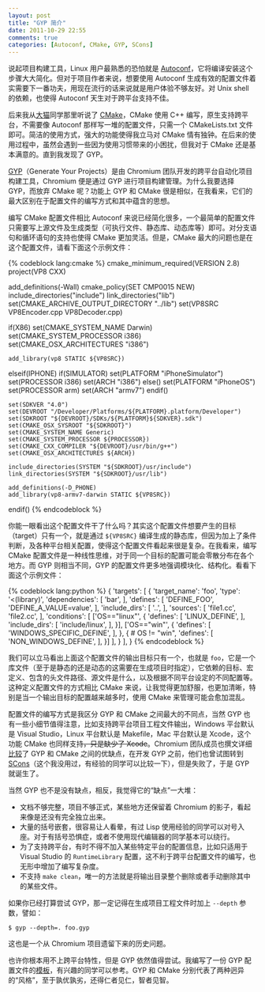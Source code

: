```yaml
---
layout: post
title: "GYP 简介"
date: 2011-10-29 22:55
comments: true
categories: [Autoconf, CMake, GYP, SCons]
---
```


说起项目构建工具，Linux 用户最熟悉的恐怕就是 [Autoconf](http://www.gnu.org/s/autoconf/)，它将编译安装这个步骤大大简化。但对于项目作者来说，想要使用 Autoconf 生成有效的配置文件着实需要下一番功夫，用现在流行的话来说就是用户体验不够友好。对 Unix shell 的依赖，也使得 Autoconf 天生对于跨平台支持不佳。

后来我从[大猫](https://twitter.com/zhzhxtrrk)同学那里听说了 [CMake](http://www.cmake.org/)，CMake 使用 C++ 编写，原生支持跨平台，不需要像 Autoconf 那样写一堆的配置文件，只需一个 CMakeLists.txt 文件即可。简洁的使用方式，强大的功能使得我立马对 CMake 情有独钟。在后来的使用过程中，虽然会遇到一些因为使用习惯带来的小困扰，但我对于 CMake 还是基本满意的。直到我发现了 GYP。

[GYP](http://code.google.com/p/gyp/)（Generate Your Projects）是由 Chromium 团队开发的跨平台自动化项目构建工具，Chromium 便是通过 GYP 进行项目构建管理。为什么我要选择 GYP，而放弃 CMake 呢？功能上 GYP 和 CMake 很是相似，在我看来，它们的最大区别在于配置文件的编写方式和其中蕴含的思想。

编写 CMake 配置文件相比 Autoconf 来说已经简化很多，一个最简单的配置文件只需要写上源文件及生成类型（可执行文件、静态库、动态库等）即可。对分支语句和循环语句的支持也使得 CMake 更加灵活。但是，CMake 最大的问题也是在这个配置文件，请看下面这个示例文件：

{% codeblock lang:cmake %}
cmake_minimum_required(VERSION 2.8)
project(VP8 CXX)

add_definitions(-Wall)
cmake_policy(SET CMP0015 NEW)
include_directories("include")
link_directories("lib")
set(CMAKE_ARCHIVE_OUTPUT_DIRECTORY "../lib")
set(VP8SRC VP8Encoder.cpp VP8Decoder.cpp)

if(X86)
    set(CMAKE_SYSTEM_NAME Darwin)
    set(CMAKE_SYSTEM_PROCESSOR i386)
    set(CMAKE_OSX_ARCHITECTURES "i386")

    add_library(vp8 STATIC ${VP8SRC})
elseif(IPHONE)
    if(SIMULATOR)
        set(PLATFORM "iPhoneSimulator")
        set(PROCESSOR i386)
        set(ARCH "i386")
    else()
        set(PLATFORM "iPhoneOS")
        set(PROCESSOR arm)
        set(ARCH "armv7")
    endif()

    set(SDKVER "4.0")
    set(DEVROOT "/Developer/Platforms/${PLATFORM}.platform/Developer")
    set(SDKROOT "${DEVROOT}/SDKs/${PLATFORM}${SDKVER}.sdk")
    set(CMAKE_OSX_SYSROOT "${SDKROOT}")
    set(CMAKE_SYSTEM_NAME Generic)
    set(CMAKE_SYSTEM_PROCESSOR ${PROCESSOR})
    set(CMAKE_CXX_COMPILER "${DEVROOT}/usr/bin/g++")
    set(CMAKE_OSX_ARCHITECTURES ${ARCH})

    include_directories(SYSTEM "${SDKROOT}/usr/include")
    link_directories(SYSTEM "${SDKROOT}/usr/lib")

    add_definitions(-D_PHONE)
    add_library(vp8-armv7-darwin STATIC ${VP8SRC})
endif()
{% endcodeblock %}

你能一眼看出这个配置文件干了什么吗？其实这个配置文件想要产生的目标（target）只有一个，就是通过 `${VP8SRC}` 编译生成的静态库，但因为加上了条件判断，及各种平台相关配置，使得这个配置文件看起来很是复杂。在我看来，编写 CMake 配置文件是一种线性思维，对于同一个目标的配置可能会零散分布在各个地方。而 GYP 则相当不同，GYP 的配置文件更多地强调模块化、结构化。看看下面这个示例文件：

{% codeblock lang:python %}
{
  'targets': [
    {
      'target_name': 'foo',
      'type': '<(library)',
      'dependencies': [
        'bar',
      ],
      'defines': [
        'DEFINE_FOO',
        'DEFINE_A_VALUE=value',
      ],
      'include_dirs': [
        '..',
      ],
      'sources': [
        'file1.cc',
        'file2.cc',
      ],
      'conditions': [
        ['OS=="linux"', {
          'defines': [
            'LINUX_DEFINE',
          ],
          'include_dirs': [
            'include/linux',
          ],
        }],
        ['OS=="win"', {
          'defines': [
            'WINDOWS_SPECIFIC_DEFINE',
          ],
        }, { # OS != "win",
          'defines': [
            'NON_WINDOWS_DEFINE',
          ],
        }]
      ],
    } 
  ],
}
{% endcodeblock %}

我们可以立马看出上面这个配置文件的输出目标只有一个，也就是 `foo`，它是一个库文件（至于是静态的还是动态的这需要在生成项目时指定），它依赖的目标、宏定义、包含的头文件路径、源文件是什么，以及根据不同平台设定的不同配置等。这种定义配置文件的方式相比 CMake 来说，让我觉得更加舒服，也更加清晰，特别是当一个输出目标的配置越来越多时，使用 CMake 来管理可能会愈加混乱。

配置文件的编写方式是我区分 GYP 和 CMake 之间最大的不同点，当然 GYP 也有一些小细节值得注意，比如支持跨平台项目工程文件输出，Windows 平台默认是 Visual Studio，Linux 平台默认是 Makefile，Mac 平台默认是 Xcode，这个功能 CMake 也同样支持<del>，只是缺少了 Xcode</del>。Chromium 团队成员也撰文详细[比较](http://code.google.com/p/gyp/wiki/GypVsCMake)了 GYP 和 CMake 之间的优缺点，在开发 GYP 之前，他们也曾试图转到 [SCons](http://www.scons.org/)（这个我没用过，有经验的同学可以比较一下），但是失败了，于是 GYP 就诞生了。

当然 GYP 也不是没有缺点，相反，我觉得它的“缺点”一大堆：

- 文档不够完整，项目不够正式，某些地方还保留着 Chromium 的影子，看起来像是还没有完全独立出来。
- 大量的括号嵌套，很容易让人看晕，有过 Lisp 使用经验的同学可以对号入座。对于有括号恐惧症，或者不使用现代编辑器的同学基本可以绕行。
- 为了支持跨平台，有时不得不加入某些特定平台的配置信息，比如只适用于 Visual Studio 的 `RuntimeLibrary` 配置，这不利于跨平台配置文件的编写，也无形中增加了编写复杂度。
- 不支持 `make clean`，唯一的方法就是将输出目录整个删除或者手动删除其中的某些文件。

如果你已经打算尝试 GYP，那一定记得在生成项目工程文件时加上 `--depth` 参数，譬如：

    $ gyp --depth=. foo.gyp

这也是一个从 Chromium 项目遗留下来的历史问题。

也许你根本用不上跨平台特性，但是 GYP 依然值得尝试。我编写了一份 GYP 配置文件的[模板](https://github.com/xiaogaozi/princess-alist/blob/master/home/xiaogaozi/.templates/TEMPLATE.gyp.tpl)，有兴趣的同学可以参考。GYP 和 CMake 分别代表了两种迥异的“风格”，至于孰优孰劣，还得仁者见仁，智者见智。
